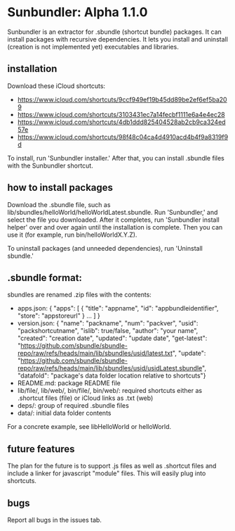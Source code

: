 # Sunbundler: Alpha 1.1.0

Sunbundler is an extractor for .sbundle (shortcut bundle) packages. It can install packages with recursive dependencies. It lets you install and uninstall (creation is not implemented yet) executables and libraries.

## installation

Download 
 these iCloud shortcuts:
 - https://www.icloud.com/shortcuts/9ccf949ef19b45dd89be2ef6ef5ba209
 - https://www.icloud.com/shortcuts/3103431ec7a14fecbf1111e6a4e4ec28
 - https://www.icloud.com/shortcuts/4db1ddd825404528ab2cb9ca324ed57e
 - https://www.icloud.com/shortcuts/98f48c04ca4d4910acd4b4f9a8319f9d

To install, run 'Sunbundler installer.' After that, you can install .sbundle files with the Sunbundler shortcut.

## how to install packages

Download the .sbundle file, such as lib/sbundles/helloWorld/helloWorldLatest.sbundle. Run 'Sunbundler,' and select the file you downloaded. After it completes, run 'Sunbundler install helper' over and over again until the installation is complete. Then you can use it (for example, run bin/helloWorldX.Y.Z).

To uninstall packages (and unneeded dependencies), run 'Uninstall sbundle.'

## .sbundle format:
 sbundles are renamed .zip files with the contents:
 - apps.json: { "apps": [ { "title": "appname", "id": "appbundleidentifier", "store": "appstoreurl" } ... ] }
 - version.json: { "name": "packname", "num": "packver", "usid": "packshortcutname", "islib": true/false, "author": "your name", "created": "creation date", "updated": "update date", "get-latest": "https://github.com/sbundle/sbundle-repo/raw/refs/heads/main/lib/sbundles/usid/latest.txt", "update": "https://github.com/sbundle/sbundle-repo/raw/refs/heads/main/lib/sbundles/usid/usidLatest.sbundle", "datafold": "package's data folder location relative to shortcuts"}
 - README.md: package README file
 - lib/file/, lib/web/, bin/file/, bin/web/: required shortcuts either as .shortcut files (file) or iCloud links as .txt (web)
 - deps/: group of required .sbundle files
 - data/: initial data folder contents

For a concrete example, see libHelloWorld or helloWorld.

## future features

The plan for the future is to support .js files as well as .shortcut files and include a linker for javascript "module" files. This will easily plug into shortcuts.

## bugs

Report all bugs in the issues tab.

